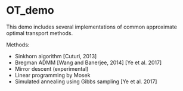 # OT_demo


This demo includes several implementations of common approximate optimal transport methods. 

Methods:

- Sinkhorn algorithm [Cuturi, 2013]
- Bregman ADMM [Wang and Banerjee, 2014] [Ye et al. 2017]
- Mirror descent (experimental)
- Linear programming by Mosek
- Simulated annealing using Gibbs sampling [Ye et al. 2017]

